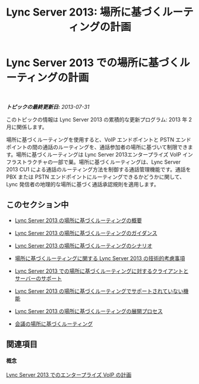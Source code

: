 ﻿---
title: 'Lync Server 2013: 場所に基づくルーティングの計画'
TOCTitle: 場所に基づくルーティングの計画
ms:assetid: bb035924-6b52-4f0f-8e05-b76864fb9ef3
ms:mtpsurl: https://technet.microsoft.com/ja-jp/library/JJ994068(v=OCS.15)
ms:contentKeyID: 52056689
ms.date: 05/19/2016
mtps_version: v=OCS.15
ms.translationtype: HT
---

# Lync Server 2013 での場所に基づくルーティングの計画

 

_**トピックの最終更新日:** 2013-07-31_

このトピックの情報は Lync Server 2013 の累積的な更新プログラム: 2013 年 2 月に関係します。

場所に基づくルーティングを使用すると、VoIP エンドポイントと PSTN エンドポイントの間の通話のルーティングを、通話参加者の場所に基づいて制限できます。場所に基づくルーティングは Lync Server 2013エンタープライズ VoIP インフラストラクチャの一部で巣。場所に基づくルーティングは、Lync Server 2013 CU1 による通話のルーティング方法を制御する通話管理機能です。通話を PBX または PSTN エンドポイントにルーティングできるかどうかに関して、Lync 発信者の地理的な場所に基づく通話承認規則を適用します。

## このセクション中

  - [Lync Server 2013 の場所に基づくルーティングの概要](lync-server-2013-overview-of-location-based-routing.md)

  - [Lync Server 2013 の場所に基づくルーティングのガイダンス](lync-server-2013-guidance-for-location-based-routing.md)

  - [Lync Server 2013 の場所に基づくルーティングのシナリオ](lync-server-2013-scenarios-for-location-based-routing.md)

  - [場所に基づくルーティングに関する Lync Server 2013 の技術的考慮事項](lync-server-2013-technical-considerations-for-location-based-routing.md)

  - [Lync Server 2013 での場所に基づくルーティングに対するクライアントとサーバーのサポート](lync-server-2013-client-and-server-support-for-location-based-routing.md)

  - [Lync Server 2013 の場所に基づくルーティングでサポートされていない機能](lync-server-2013-capabilities-not-supported-by-location-based-routing.md)

  - [Lync Server 2013 の場所に基づくルーティングの展開プロセス](lync-server-2013-deployment-process-for-location-based-routing.md)

  - [会議の場所に基づくルーティング](lync-server-2013-location-based-routing-for-conferencing.md)

## 関連項目

#### 概念

[Lync Server 2013 でのエンタープライズ VoIP の計画](lync-server-2013-planning-for-enterprise-voice.md)

